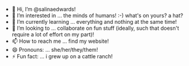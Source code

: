 - 👋 Hi, I’m @salinaedwards!
- 👀 I’m interested in ... the minds of humans! :-) what's on yours? a hat?
- 🌱 I’m currently learning ... everything and nothing at the same time!
- 💞️ I’m looking to ... collaborate on fun stuff (ideally, such that doesn't require a lot of effort on my part)!
- 📫 How to reach me ... find my website! 
- 😄 Pronouns: ... she/her/they/them!
- ⚡ Fun fact: ... i grew up on a cattle ranch!

<!---
salinaedwards/salinaedwards is a ✨ special ✨ repository because its `README.md` (this file) appears on your GitHub profile.
You can click the Preview link to take a look at your changes.
--->

